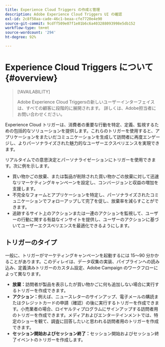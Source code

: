 ```yaml
---
title: Experience Cloud Triggers の作成と管理
description: Adobe Experience Cloud Triggers UI の確認
exl-id: 2c8f58aa-cade-46c1-beaa-cfe7720e4e90
source-git-commit: 9cdff509e07f1e01b6c6a403288093998e5db152
workflow-type: tm+mt
source-wordcount: '294'
ht-degree: 92%

---
```


# Experience Cloud Triggers について {#overview}

>[!AVAILABILITY]
>
>Adobe Experience Cloud Triggersの新しいユーザーインターフェイスは、すべての顧客に段階的に展開されます。 詳しくは、Adobe担当者にお問い合わせください。

Experience Cloud トリガーは、消費者の重要な行動を特定、定義、監視するための包括的なソリューションを提供します。これらのトリガーを使用すると、アプリケーションをまたいだコミュニケーションを生成して訪問者に再度エンゲージし、よりパーソナライズされた魅力的なユーザーエクスペリエンスを実現できます。

リアルタイムでの意思決定とパーソナライゼーションにトリガーを使用できます。次に例を示します。

* 買い物かごの放棄、または製品が削除された買い物かごの放棄に対して迅速なリマーケティングキャンペーンを設定し、コンバージョンと収益の増加を支援します。
* 不完全なフォームとアプリケーションを特定し、パーソナライズされたコミュニケーションでフォローアップして完了を促し、放棄率を減らすことができます。
* 追跡するサイト上のアクションまたは一連のアクションを監視して、ユーザーの行動に関する有益なインサイトを提供し、ユーザーのアクションに基づいてユーザーエクスペリエンスを最適化できるようにします。

## トリガーのタイプ

一般に、トリガーがマーケティングキャンペーンを起動するには 15～90 分かかることがあります。このディレイは、データ収集の実装、パイプラインへの読み込み、定義済みトリガーのカスタム設定、Adobe Campaign のワークフローによって異なります。

* **放棄：**&#x200B;訪問者が製品を表示したが買い物かごに何も追加しない場合に実行するトリガーを作成できます。
* **アクション：**&#x200B;例えば、ニュースレターのサインアップ、電子メールの購読またはクレジットカードの申請（確認）の後に実行するトリガーを作成できます。小売業者の場合、ロイヤルティプログラムにサインアップする訪問者用のトリガーを作成できます。メディアおよびエンターテインメントでは、特定のショーを観て、調査に回答したいと思われる訪問者用のトリガーを作成できます。
* **セッション開始およびセッション終了：**&#x200B;セッション開始およびセッション終了イベントのトリガーを作成します。
